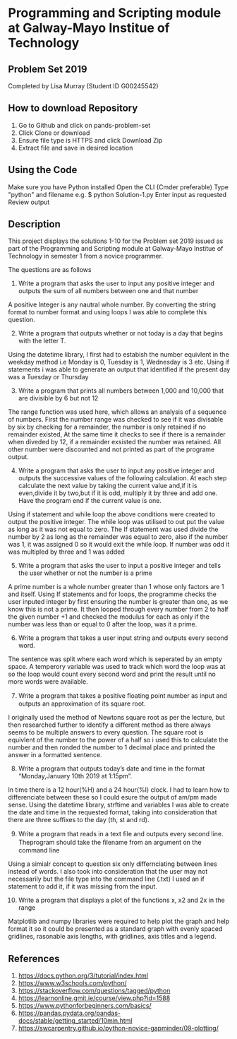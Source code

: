 # Programming and Scripting module at Galway-Mayo Institue of Technology
## Problem Set 2019

Completed by Lisa Murray (Student ID G00245542)

## How to download Repository
1. Go to Github and click on pands-problem-set
2. Click Clone or download
3. Ensure file type is HTTPS and click Download Zip
4. Extract file and save in desired location

## Using the Code
Make sure you have Python installed
    Open the CLI (Cmder preferable)
    Type "python" and filename e.g. $ python Solution-1.py
    Enter input as requested
    Review output


## Description

This project displays the solutions 1-10 for the Problem set 2019 issued as part of the Programming and Scripting module at Galway-Mayo Institue of Technology in semester 1 from a novice programmer.

The questions are as follows
1. Write a program that asks the user to input any positive integer and outputs the sum of all numbers between one and that number

A positive Integer is any nautral whole number. By converting the string format to number format and using loops I was able to complete this question.

2. Write a program that outputs whether or not today is a day that begins with the letter T. 

Using the datetime library, I first had to estabish the number equivlent in the weekday method i.e  Monday is 0, Tuesday is 1, Wednesday is 3 etc. Using if statements i was able to generate an output that identified if the present day was a Tuesday or Thursday

3. Write a program that prints all numbers between 1,000 and 10,000 that are divisible by 6 but not 12

The range function was used here, which allows an analysis of a sequence of numbers. First the number range was checked to see if it was divisable by six by checking for a remainder, the number is only retained if no remainder existed, At the same time it checks to see if there is a remainder when diveded by 12, if a remainder exsisted the number was retained. All other number were discounted and not printed as part of the programe output.

4. Write a program that asks the user to input any positive integer and outputs the successive values of the following calculation. At each step calculate the next value by taking the current value and,if it is even,divide it by two,but if it is odd, multiply it by three and add one. Have the program end if the current value is one. 

Using if statement and while loop the above conditions were created to output the positive integer. The while loop was utilised to out put the value as long as it was not equal to zero. The If statement was used divide the number by 2 as long as the remainder was equal to zero, also if the number was 1, it was  assigned 0 so it would exit the while loop. If number was odd it was multipled by three and 1 was added

5. Write a program that asks the user to input a positive integer and tells the user whether or not the number is a prime

A prime number is a whole number greater than 1 whose only factors are 1 and itself. Using If statements and for loops, the programme checks the user inputed integer by first ensuring the number is greater than one, as we know this is not a prime. It then looped through every number from 2 to half the given number +1 and checked the modulus for each as only if the number was less than or equal to 0 after the loop, was it a prime.

6. Write a program that takes a user input string and outputs every second word. 

The sentence was split where each word which is seperated by an empty space. A temperory variable was used to track which word the loop was at so the loop would count every second word and print the result until no more words were available.


7. Write a program that takes a positive ﬂoating point number as input and outputs an approximation of its square root. 

I originally used the method of Newtons square root as per the lecture, but then researched further to identify a different method as there always seems to be multiple answers to every question. The square root is equivlent of the number to the power of a half so i used this to calculate the number and then ronded the number to 1 decimal place and printed the answer in a formatted sentence. 


8. Write a program that outputs today’s date and time in the format “Monday,January 10th 2019 at 1:15pm”. 

In time there is a 12 hour(%H) and a 24 hour(%I) clock. I had to learn how to differenciate between these so I could  esure the output of am/pm made sense. Using the datetime library, strftime and variables I was able to create the date and time in the requested format, taking into consideration that there are three suffixes to the day (th, st and rd).


9. Write a program that reads in a text ﬁle and outputs every second line. Theprogram should take the ﬁlename from an argument on the command line

Using a simialr concept to question six only differnciating between lines instead of words. I also took into consideration that the user may not necessarily but the file type into the command line (.txt) I used an if statement to add it, if it was missing from the input. 


10. Write a program that displays a plot of the functions x, x2 and 2x in the range 

Matplotlib and numpy libraries were required to help plot the graph and help format it so it could be presented as a standard graph with evenly spaced gridlines, rasonable axis lengths, with gridlines, axis titles and a legend.


## References
1. https://docs.python.org/3/tutorial/index.html
2. https://www.w3schools.com/python/
3. https://stackoverflow.com/questions/tagged/python
4. https://learnonline.gmit.ie/course/view.php?id=1588
5. https://www.pythonforbeginners.com/basics/
6. https://pandas.pydata.org/pandas-docs/stable/getting_started/10min.html
7. https://swcarpentry.github.io/python-novice-gapminder/09-plotting/

